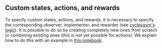 ## Custom states, actions, and rewards
To specify custom states, actions, and rewards, it is necessary to specify the corresponding 
observer, implementer, and rewarder (see [cyclesgym's logic](3_logic.md)). It is possible to do so by 
creating completely new ones from scratch or combining existing ones (this is not yet possible for actions).
We explain how to do this with an example in [this notebook](../notebooks/build_custom_environment.ipynb).